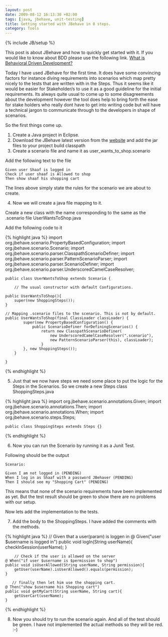 ```yaml
---
layout: post
date: 2009-08-12 16:13:30 +02:00
tags: [java, jbehave, unit-testing]
title: Getting started with JBehave in 8 steps.
category: Tools
---
```

{% include JB/setup %}

This post is about JBehave and how to quickly get started with it. If you would like to know about BDD please use the following link.
[What is Behavioral Driven Development?](http://en.wikipedia.org/wiki/Behavior_Driven_Development)

Today I have used JBehave for the first time. It does have some convincing factors for instance diving requirements into scenarios which map pretty nicely to the tests that are written with in the Steps. Thus it seems like it would be easier for Stakeholder/s to use it as a good guideline for the initial requirements. Its always quite usual to come up to some disagreements about the development however the tool does help to bring forth the ease for stake holders who really dont have to get into writing code but will have a technical jargon to communicate through to the developers in shape of scenarios.

So the first things come up.
1. Create a Java project in Eclipse.
2. Download the JBehave latest version from the [website](http://jbehave.org/software/download/) and add the jar files to your project build classpath
3. Create a scenario file and name it as user_wants_to_shop.scenario

Add the following text to the file


	Given user Shaaf is logged in
	Check if user shaaf is Allowed to shop
	Then show shaaf his shopping cart


The lines above simply state the rules for the scenario we are about to create.

4. Now we will create a java file mapping to it.

Create a new class with the name corresponding to the same as the .scenario file
UserWantsToShop.java

Add the following code to it

{% highlight java %}
	import org.jbehave.scenario.PropertyBasedConfiguration;
	import org.jbehave.scenario.Scenario;
	import org.jbehave.scenario.parser.ClasspathScenarioDefiner;
	import org.jbehave.scenario.parser.PatternScenarioParser;
	import org.jbehave.scenario.parser.ScenarioDefiner;
	import org.jbehave.scenario.parser.UnderscoredCamelCaseResolver;

	public class UserWantsToShop extends Scenario {

        // The usual constructor with default Configurations.

	public UserWantsToShop(){
		super(new ShoppingSteps());
	}
	
	// Mapping .scenario files to the scenario. This is not by default.
	public UserWantsToShop(final ClassLoader classLoader) {
        	super(new PropertyBasedConfiguration() {
            	public ScenarioDefiner forDefiningScenarios() {
                	return new ClasspathScenarioDefiner(
                    	new UnderscoredCamelCaseResolver(".scenario"), 
                    	new PatternScenarioParser(this), classLoader);
            		}
        	}, new ShoppingSteps());
    	}

	}
{% endhighlight %}

5. Just that we now have steps we need some place to put the logic for the Steps in the Scenarios. So we create a new Steps class ShoppingSteps.java

{% highlight java %}
	import org.jbehave.scenario.annotations.Given;
	import org.jbehave.scenario.annotations.Then;
	import org.jbehave.scenario.annotations.When;
	import org.jbehave.scenario.steps.Steps;

	public class ShoppingSteps extends Steps {}
{% endhighlight %}

6. Now you can run the Scenario by running it as a Junit Test.

Following should be the output

	Scenario: 

	Given I am not logged in (PENDING)
	When I log in as Shaaf with a password JBehaver (PENDING)
	Then I should see my "Shopping Cart" (PENDING)


This means that none of the scenario requirements have been implemented as yet. But the test result should be green to show there are no problems with our setup.

Now lets add the implementation to the tests.

7. Add the body to the ShoppingSteps. I have added the comments with the methods.

{% highlight java %}
        // Given that a user(param) is loggen in
	@ Given("user $username is logged in")
	public void logIn(String userName){
		checkInSession(userName);
	}
	
        // Check if the user is allowed on the server
	@ When("if user $username is $permission to shop")
	public void isUserAllowed(String userName, String permission){
		getUser(userName).isUserAllowed().equals(permission);
	}
	
       // finally then let him use the shopping cart.
	@ Then("show $username his Shopping cart")
	public void getMyCart(String userName, String cart){
		getUserCart(userName);
	}
{% endhighlight %}


8. Now you should try to run the scenario again. And all of the test should be green. I have not implemented the actual methods so they will be red. :-)


